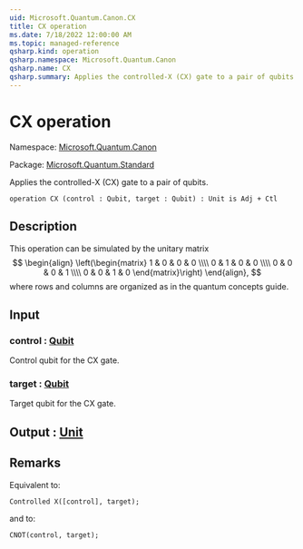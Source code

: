 ```yaml
---
uid: Microsoft.Quantum.Canon.CX
title: CX operation
ms.date: 7/18/2022 12:00:00 AM
ms.topic: managed-reference
qsharp.kind: operation
qsharp.namespace: Microsoft.Quantum.Canon
qsharp.name: CX
qsharp.summary: Applies the controlled-X (CX) gate to a pair of qubits.
---
```


# CX operation

Namespace: [Microsoft.Quantum.Canon](xref:Microsoft.Quantum.Canon)

Package: [Microsoft.Quantum.Standard](https://nuget.org/packages/Microsoft.Quantum.Standard)


Applies the controlled-X (CX) gate to a pair of qubits.

```qsharp
operation CX (control : Qubit, target : Qubit) : Unit is Adj + Ctl
```


## Description

This operation can be simulated by the unitary matrix$$\begin{align}\left(\begin{matrix}1 & 0 & 0 & 0 \\\\0 & 1 & 0 & 0 \\\\0 & 0 & 0 & 1 \\\\0 & 0 & 1 & 0\end{matrix}\right)\end{align},$$where rows and columns are organized as in the quantum concepts guide.

## Input

### control : [Qubit](xref:microsoft.quantum.qsharp.valueliterals#qubit-literals)

Control qubit for the CX gate.


### target : [Qubit](xref:microsoft.quantum.qsharp.valueliterals#qubit-literals)

Target qubit for the CX gate.



## Output : [Unit](xref:microsoft.quantum.qsharp.valueliterals#unit-literal)



## Remarks

Equivalent to:```qsharpControlled X([control], target);```and to:```qsharpCNOT(control, target);```